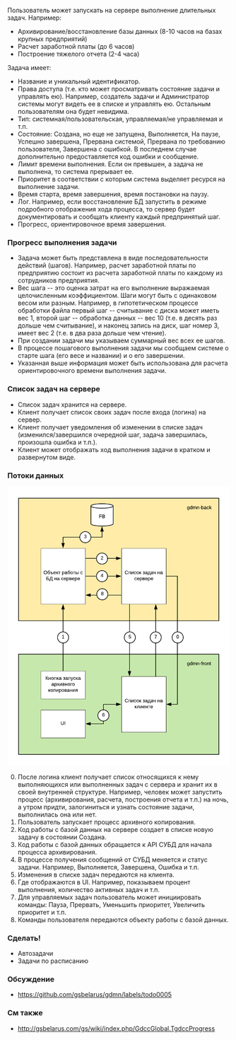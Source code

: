 Пользователь может запускать на сервере выполнение длительных задач. Например:

* Архивирование/восстановление базы данных (8-10 часов на базах крупных предприятий)
* Расчет заработной платы (до 6 часов)
* Построение тяжелого отчета (2-4 часа)

Задача имеет:

* Название и уникальный идентификатор.
* Права доступа (т.е. кто может просматривать состояние задачи и управлять ею). Например, создатель задачи и Администратор системы могут видеть ее в списке и управлять ею. Остальным пользователям она будет невидима.
* Тип: системная/пользовательская, управляемая/не управляемая и т.п.
* Состояние: Создана, но еще не запущена, Выполняется, На паузе, Успешно завершена, Прервана системой, Прервана по требованию пользователя, Завершена с ошибкой. В последнем случае дополнительно предоставляется код ошибки и сообщение.
* Лимит времени выполнения. Если он превышен, а задача не выполнена, то система прерывает ее.
* Приоритет в соответствии с которым система выделяет ресурся на выполнение задачи.
* Время старта, время завершения, время постановки на паузу. 
* Лог. Например, если восстановление БД запустить в режиме подробного отображения хода процесса, то сервер будет документировать и сообщать клиенту каждый предпринятый шаг.
* Прогресс, ориентировочное время завершения.

### Прогресс выполнения задачи

* Задача может быть представлена в виде последовательности действий (шагов). Например, расчет заработной платы по предприятию состоит из расчета заработной платы по каждому из сотрудников предприятия.
* Вес шага -- это оценка затрат на его выполнение выражаемая целочисленным коэффициентом. Шаги могут быть с одинаковом весом или разным. Например, в гипотетическом процессе обработки файла первый шаг -- считывание с диска может иметь вес 1, второй шаг -- обработка данных -- вес 10 (т.е. в десять раз дольше чем считывание), и наконец запись на диск, шаг номер 3, имеет вес 2 (т.е. в два раза дольше чем чтение).
* При создании задачи мы указываем суммарный вес всех ее шагов.
* В процессе пошагового выполнения задачи мы сообщаем системе о старте шага (его весе и названии) и о его завершении.
* Указанная выше информация может быть использована для расчета ориентировочного времени выполнения задачи.


### Список задач на сервере

* Список задач хранится на сервере.
* Клиент получает список своих задач после входа (логина) на сервер.
* Клиент получает уведомления об изменении в списке задач (изменился/завершился очередной шаг, задача завершилась, произошла ошибка и т.п.).
* Клиент может отображать ход выполнения задачи в кратком и развернутом виде.

### Потоки данных

![](img/todo0005.task_list_data_flows.png)

0. После логина клиент получает список относящихся к нему выполняющихся или выполненных задач с сервера и хранит их в своей внутренней структуре. Например, человек может запустить процесс (архивирования, расчета, построения отчета и т.п.) на ночь, а утром придти, залогиниться и узнать состояние задачи, выполнилась она или нет. 
1. Пользователь запускает процесс архивного копирования.
2. Код работы с базой данных на сервере создает в списке новую задачу в состоянии Создана.
3. Код работы с базой данных обращается к API СУБД для начала процесса архивирования. 
4. В процессе получения сообщений от СУБД меняется и статус задачи. Например, Выполняется, Завершена, Ошибка и т.п.
5. Изменения в списке задач передаются на клиента.
6. Где отображаются в UI. Например, показываем процент выполнения, количество активных задач и т.п.
7. Для управляемых задач пользователь может инициировать команды: Пауза, Прервать, Уменьшить приоритет, Увеличить приоритет и т.п.
8. Команды пользователя передаются объекту работы с базой данных.

### Сделать!

* Автозадачи
* Задачи по расписанию

### Обсуждение

* https://github.com/gsbelarus/gdmn/labels/todo0005

### См также

* http://gsbelarus.com/gs/wiki/index.php/GdccGlobal.TgdccProgress
